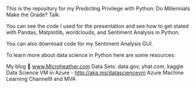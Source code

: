 This is the repository for my Predicting Privilege with Python: Do Millennials Make the Grade? Talk.

You can see the code I used for the presentation and see how to get stated with Pandas, Matplotlib, wordclouds, and Sentiment Analysis in Python.

You can also download code for my Sentiment Analysis GUI. 

To learn more about data science in Python here are some resources:

My blog  www.Microheather.com 
Data Sets: data.gov, yhat.com, kaggle 
Data Science VM in Azure  - http://aka.ms/datasciencevm
Azure Machine Learning 
Channel9 and MVA
